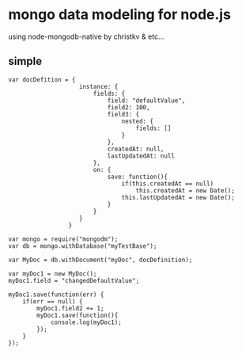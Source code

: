 # mongo data modeling for node.js #

using node-mongodb-native by christkv & etc... 

## simple ##
    var docDefition = {
			         	instance: {
			         		fields: {
			         			field: "defaultValue",
			         			field2: 100,
			         			field3: {
			         				nested: {
			         					fields: []
			         				}
			         			},
			         			createdAt: null,
			         			lastUpdatedAt: null
			         		},
			         		on: {
			         			save: function(){
			         				if(this.createdAt == null)
			         					this.createdAt = new Date();
			         				this.lastUpdatedAt = new Date();
			         			}
			         		}
			         	}
			         }
			         
    var mongo = require("mongodm");
    var db = mongo.withDatabase("myTestBase");
    
    var MyDoc = db.withDocument("myDoc", docDefinition);
    
	var myDoc1 = new MyDoc();
	myDoc1.field = "changedDefaultValue";
	
	myDoc1.save(function(err) {
		if(err == null) {
			myDoc1.field2 += 1;
			myDoc1.save(function(){
				console.log(myDoc1);
			});
		}
	});